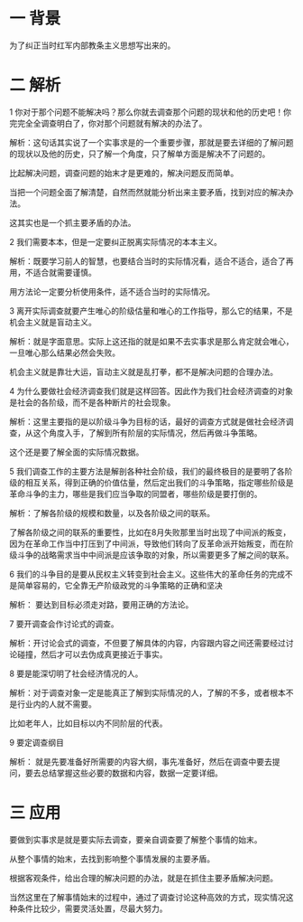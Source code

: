 # 一 背景 

为了纠正当时红军内部教条主义思想写出来的。

# 二 解析

1 你对于那个问题不能解决吗？那么你就去调查那个问题的现状和他的历史吧！你完完全全调查明白了，你对那个问题就有解决的办法了。

解析：这句话其实说了一个实事求是的一个重要步骤，那就是要去详细的了解问题的现状以及他的历史，只了解一个角度，只了解单方面是解决不了问题的。

比起解决问题，调查问题的始末才是更难的，解决问题反而简单。

当把一个问题全面了解清楚，自然而然就能分析出来主要矛盾，找到对应的解决办法。

这其实也是一个抓主要矛盾的办法。



2 我们需要本本，但是一定要纠正脱离实际情况的本本主义。

解析：既要学习前人的智慧，也要结合当时的实际情况看，适合不适合，适合了再用，不适合就需要谨慎。

用方法论一定要分析使用条件，适不适合当时的实际情况。



3 离开实际调查就要产生唯心的阶级估量和唯心的工作指导，那么它的结果，不是机会主义就是盲动主义。

解析：就是字面意思。实际上这还指的就是如果不去实事求是那么肯定就会唯心，一旦唯心那么结果必然会失败。

机会主义就是靠壮大运，盲动主义就是乱打拳，都不是解决问题的合理办法。



4 为什么要做社会经济调查我们就是这样回答。因此作为我们社会经济调查的对象是社会的各阶级，而不是各种断片的社会现象。

解析：这里主要指的是以阶级斗争为目标的话，最好的调查方式就是做社会经济调查，从这个角度入手，了解到所有阶层的实际情况，然后再做斗争策略。

这个还是要了解全面的实际情况数据。



5 我们调查工作的主要方法是解剖各种社会阶级，我们的最终极目的是要明了各阶级的相互关系，得到正确的价值估量，然后定出我们的斗争策略，指定哪些阶级是革命斗争的主力，哪些是我们应当争取的同盟者，哪些阶级是要打倒的。

解析：了解各阶级的规模和数量，以及各阶级之间的联系。

了解各阶级之间的联系的重要性，比如在8月失败那里当时出现了中间派的叛变，因为在革命工作当中打压到了中间派，导致他们转向了反革命派开始叛变，而在阶级斗争的战略需求当中中间派是应该争取的对象，所以需要更多了解之间的联系。



6 我们的斗争目的是要从民权主义转变到社会主义。这些伟大的革命任务的完成不是简单容易的，它全靠无产阶级政党的斗争策略的正确和坚决

解析： 要达到目标必须走对路，要用正确的方法论。



7 要开调查会作讨论式的调查。

解析：开讨论会式的调查，不但要了解具体的内容，内容跟内容之间还需要经过讨论碰撞，然后才可以去伪成真更接近于事实。



8 要是能深切明了社会经济情况的人。

解析：对于调查对象一定是能真正了解到实际情况的人，了解的不多，或者根本不是行业内的人就不需要。

比如老年人，比如目标以内不同阶层的代表。



9 要定调查纲目

解析： 就是先要准备好所需要的内容大纲，事先准备好，然后在调查中要去提问，要去总结掌握这些必要的数据和内容，数据一定要详细。



# 三 应用

要做到实事求是就是要实际去调查，要亲自调查要了解整个事情的始末。

从整个事情的始末，去找到影响整个事情发展的主要矛盾。

根据客观条件，给出合理的解决问题的办法，就是在抓住主要矛盾解决问题。

当然这里在了解事情始末的过程中，通过了调查讨论这种高效的方式，现实情况这种条件比较少，需要灵活处置，尽最大努力。